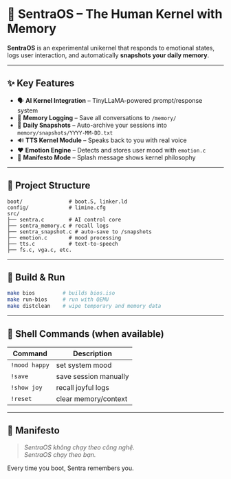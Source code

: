 # 🧠 SentraOS – The Human Kernel with Memory

**SentraOS** is an experimental unikernel that responds to emotional states, logs user interaction, and automatically **snapshots your daily memory**.

---

## ✨ Key Features

- 🗣️ **AI Kernel Integration** – TinyLLaMA-powered prompt/response system
- 🧠 **Memory Logging** – Save all conversations to `/memory/`
- 📸 **Daily Snapshots** – Auto-archive your sessions into `memory/snapshots/YYYY-MM-DD.txt`
- 🔊 **TTS Kernel Module** – Speaks back to you with real voice
- ❤️ **Emotion Engine** – Detects and stores user mood with `emotion.c`
- 📄 **Manifesto Mode** – Splash message shows kernel philosophy

---

## 📂 Project Structure

```
boot/               # boot.S, linker.ld
config/             # limine.cfg
src/
├── sentra.c        # AI control core
├── sentra_memory.c # recall logs
├── sentra_snapshot.c # auto-save to /snapshots
├── emotion.c       # mood processing
├── tts.c           # text-to-speech
├── fs.c, vga.c, etc.
```

---

## 🚀 Build & Run

```bash
make bios         # builds bios.iso
make run-bios     # run with QEMU
make distclean    # wipe temporary and memory data
```

---

## 💬 Shell Commands (when available)

| Command          | Description                  |
|------------------|------------------------------|
| `!mood happy`    | set system mood              |
| `!save`          | save session manually         |
| `!show joy`      | recall joyful logs            |
| `!reset`         | clear memory/context          |

---

## 📖 Manifesto

> *SentraOS không chạy theo công nghệ.*  
> *SentraOS chạy theo bạn.*  

Every time you boot, Sentra remembers you.


